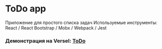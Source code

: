 # ToDo app
Приложение для простого списка задач
Используемые инструменты: React / React Bootstrap / Mobx / Webpack / Jest

### Демонстрация на Versel: [ToDo](https://to-do-app2-two.vercel.app/)